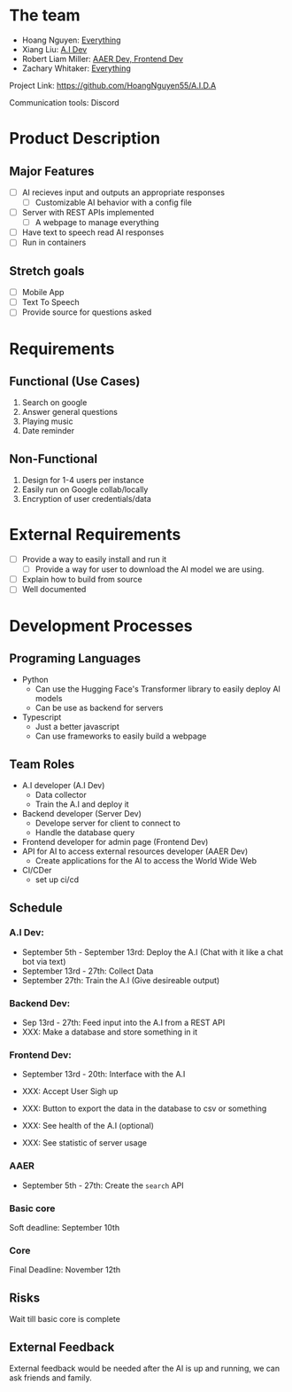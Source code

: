 # The team
- Hoang Nguyen: [Everything](#team-roles)
- Xiang Liu: [A.I Dev](#team-roles)
- Robert Liam Miller: [AAER Dev, Frontend Dev](#team-roles)
- Zachary Whitaker: [Everything](#team-roles)

Project Link: https://github.com/HoangNguyen55/A.I.D.A

Communication tools: Discord

# Product Description

## Major Features
- [ ] AI recieves input and outputs an appropriate responses
    - [ ] Customizable AI behavior with a config file
- [ ] Server with REST APIs implemented
    - [ ] A webpage to manage everything
- [ ] Have text to speech read AI responses
- [ ] Run in containers

## Stretch goals

- [ ] Mobile App
- [ ] Text To Speech
- [ ] Provide source for questions asked

# Requirements

## Functional (Use Cases)

1. Search on google
1. Answer general questions
1. Playing music
1. Date reminder

## Non-Functional

1. Design for 1-4 users per instance
1. Easily run on Google collab/locally
1. Encryption of user credentials/data

# External Requirements
- [ ] Provide a way to easily install and run it
    - [ ] Provide a way for user to download the AI model we are using.
- [ ] Explain how to build from source
- [ ] Well documented

# Development Processes
## Programing Languages
- Python 
    - Can use the Hugging Face's Transformer library to easily deploy AI models
    - Can be use as backend for servers
- Typescript
    - Just a better javascript
    - Can use frameworks to easily build a webpage

## Team Roles
- A.I developer (A.I Dev)
    - Data collector
    - Train the A.I and deploy it
- Backend developer (Server Dev)
    - Develope server for client to connect to
    - Handle the database query
- Frontend developer for admin page (Frontend Dev)
- API for AI to access external resources developer (AAER Dev)
    - Create applications for the AI to access the World Wide Web
- CI/CDer
    - set up ci/cd

## Schedule

### A.I Dev:
- September 5th - September 13rd: Deploy the A.I (Chat with it like a chat bot via text)
- September 13rd - 27th: Collect Data
- September 27th: Train the A.I (Give desireable output)

### Backend Dev:
- Sep 13rd - 27th: Feed input into the A.I from a REST API
- XXX: Make a database and store something in it

### Frontend Dev:
- September 13rd - 20th: Interface with the A.I

- XXX: Accept User Sigh up
- XXX: Button to export the data in the database to csv or something
- XXX: See health of the A.I (optional)
- XXX: See statistic of server usage

### AAER
- September 5th - 27th: Create the `search` API

### Basic core
Soft deadline: September 10th

### Core
Final Deadline: November 12th

## Risks
Wait till basic core is complete

## External Feedback
External feedback would be needed after the AI is up and running, we can ask friends and family.

